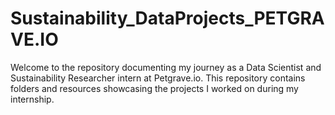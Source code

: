 # Sustainability_DataProjects_PETGRAVE.IO
Welcome to the repository documenting my journey as a Data Scientist and Sustainability Researcher intern at Petgrave.io. This repository contains folders and resources showcasing the projects I worked on during my internship.
